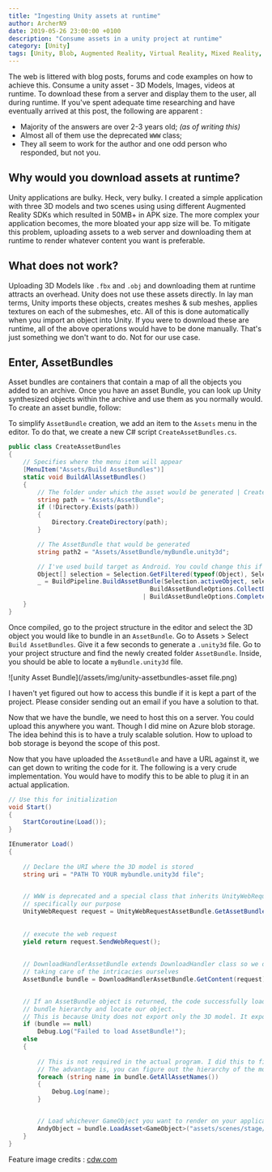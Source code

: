 ```yaml
---
title: "Ingesting Unity assets at runtime"
author: ArcherN9
date: 2019-05-26 23:00:00 +0100
description: "Consume assets in a unity project at runtime"
category: [Unity]
tags: [Unity, Blob, Augmented Reality, Virtual Reality, Mixed Reality, 3D Models]
---
```


The web is littered with blog posts, forums and code examples on how to achieve
this. Consume a unity asset - 3D Models, Images, videos at runtime. To download
these from a server and display them to the user, all during runtime. If you've
spent adequate time researching and have eventually arrived at this post,
the following are apparent :

* Majority of the answers are over 2-3 years old; *(as of writing this)*
* Almost all of them use the deprecated `WWW` class;
* They all seem to work for the author and one odd person who responded, but not
you.

## Why would you download assets at runtime?

Unity applications are bulky. Heck, very bulky. I created a simple application
with three 3D models and two scenes using using different Augmented Reality SDKs
which resulted in 50MB+ in APK size. The more complex your application becomes,
the more bloated your app size will be. To mitigate this problem, uploading
assets to a web server and downloading them at runtime to render whatever content
you want is preferable.

## What does not work?

Uploading 3D Models like `.fbx` and `.obj` and downloading them at runtime
attracts an overhead. Unity does not use these assets directly. In lay man terms,
Unity imports these objects, creates meshes & sub meshes, applies textures on
each of the submeshes, etc. All of this is done automatically when you import an
object into Unity. If you were to download these are runtime, all of the above
operations would have to be done manually. That's just something we don't want
to do. Not for our use case.

## Enter, AssetBundles

Asset bundles are containers that contain a map of all the objects you added to
an archive. Once you have an asset Bundle, you can look up Unity synthesized
objects within the archive and use them as you normally would. To create an asset
bundle, follow:

To simplify `AssetBundle` creation, we add an item to the `Assets` menu in the
editor. To do that, we create a new C# script `CreateAssetBundles.cs`.

```cs
public class CreateAssetBundles
{
    // Specifies where the menu item will appear
    [MenuItem("Assets/Build AssetBundles")] 
    static void BuildAllAssetBundles()
    {
        // The folder under which the asset would be generated | Create it if it doesn't exist
        string path = "Assets/AssetBundle";
        if (!Directory.Exists(path))
        {
            Directory.CreateDirectory(path);
        }

        // The AssetBundle that would be generated
        string path2 = "Assets/AssetBundle/myBundle.unity3d";

        // I've used build target as Android. You could change this if required.
        Object[] selection = Selection.GetFiltered(typeof(Object), SelectionMode.DeepAssets);
        _ = BuildPipeline.BuildAssetBundle(Selection.activeObject, selection, path2,
                                       BuildAssetBundleOptions.CollectDependencies
                                     | BuildAssetBundleOptions.CompleteAssets, BuildTarget.Android);
    }
}
```

Once compiled, go to the project structure in the editor and select the 3D
object you would like to bundle in an `AssetBundle`. Go to Assets > Select
`Build AssetBundles`. Give it a few seconds to generate a `.unity3d` file. Go to
your project structure and find the newly created folder `AssetBundle`. Inside,
you should be able to locate a `myBundle.unity3d` file.

![unity Asset Bundle](/assets/img/unity-assetbundles-asset file.png)

I haven't yet figured out how to access this bundle if it is kept a part of the
project. Please consider sending out an email if you have a solution to that.

Now that we have the bundle, we need to host this on a server. You could upload
this anywhere you want. Though I did mine on Azure blob storage. The idea behind
this is to have a truly scalable solution. How to upload to bob storage is beyond
the scope of this post.

Now that you have uploaded the `AssetBundle` and have a URL against it, we can
get down to writing the code for it. The following is a very crude implementation.
You would have to modify this to be able to plug it in an actual application.

```cs
// Use this for initialization
void Start()
{
    StartCoroutine(Load());
}

IEnumerator Load()
{
    
    // Declare the URI where the 3D model is stored 
    string uri = "PATH TO YOUR mybundle.unity3d file";

    
    // WWW is deprecated and a special class that inherits UnityWebRequest is already provided by Unity for
    // specifically our purpose
    UnityWebRequest request = UnityWebRequestAssetBundle.GetAssetBundle(uri);
    
    
    // execute the web request
    yield return request.SendWebRequest();
    
    
    // DownloadHandlerAssetBundle extends DownloadHandler class so we don't have to worry about creating a class, extending it and
    // taking care of the intricacies ourselves
    AssetBundle bundle = DownloadHandlerAssetBundle.GetContent(request);

    
    // If an AssetBundle object is returned, the code successfully loaded the asset. Now, we just have to traverse through the
    // bundle hierarchy and locate our object. 
    // This is because Unity does not export only the 3D model. It exports all of its dependencies with it.
    if (bundle == null)
        Debug.Log("Failed to load AssetBundle!");
    else
    {
        
        // This is not required in the actual program. I did this to figure out all assets stored inside this bundle.
        // The advantage is, you can figure out the hierarchy of the model and locate your prefab.
        foreach (string name in bundle.GetAllAssetNames())
        {
            Debug.Log(name);
        }


        // Load whichever GameObject you want to render on your application
        AndyObject = bundle.LoadAsset<GameObject>("assets/scenes/stage/prefabs/andy.prefab");
    }
}
```
Feature image credits : [cdw.com](https://blog.cdw.com/)
